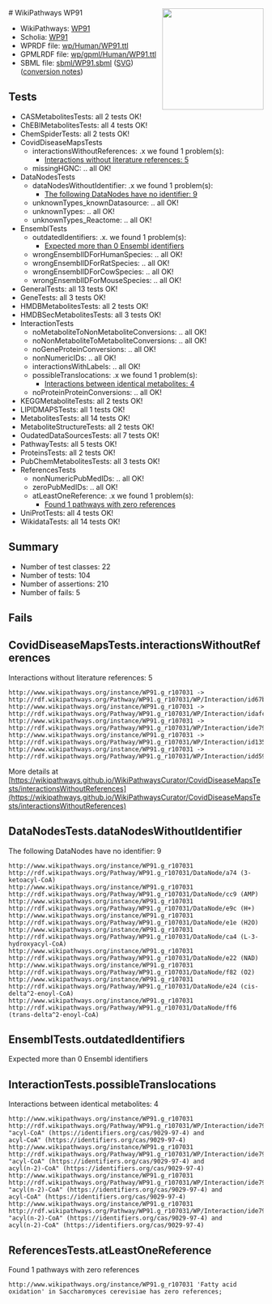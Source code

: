 <img style="float: right; width: 200px" src="../logo.png" />
# WikiPathways WP91

* WikiPathways: [WP91](https://identifiers.org/wikipathways:WP91)
* Scholia: [WP91](https://scholia.toolforge.org/wikipathways/WP91)
* WPRDF file: [wp/Human/WP91.ttl](../wp/Human/WP91.ttl)
* GPMLRDF file: [wp/gpml/Human/WP91.ttl](../wp/gpml/Human/WP91.ttl)
* SBML file: [sbml/WP91.sbml](../sbml/WP91.sbml) ([SVG](../sbml/WP91.svg)) ([conversion notes](../sbml/WP91.txt))

## Tests
* CASMetabolitesTests: all 2 tests OK!
* ChEBIMetabolitesTests: all 4 tests OK!
* ChemSpiderTests: all 2 tests OK!
* CovidDiseaseMapsTests
    * interactionsWithoutReferences: .x we found 1 problem(s):
        * [Interactions without literature references: 5](#2e295933)
    * missingHGNC: .. all OK!
* DataNodesTests
    * dataNodesWithoutIdentifier: .x we found 1 problem(s):
        * [The following DataNodes have no identifier: 9](#d2d32fa8)
    * unknownTypes_knownDatasource: .. all OK!
    * unknownTypes: .. all OK!
    * unknownTypes_Reactome: .. all OK!
* EnsemblTests
    * outdatedIdentifiers: .x. we found 1 problem(s):
        * [Expected more than 0 Ensembl identifiers](#f44398b7)
    * wrongEnsemblIDForHumanSpecies: .. all OK!
    * wrongEnsemblIDForRatSpecies: .. all OK!
    * wrongEnsemblIDForCowSpecies: .. all OK!
    * wrongEnsemblIDForMouseSpecies: .. all OK!
* GeneralTests: all 13 tests OK!
* GeneTests: all 3 tests OK!
* HMDBMetabolitesTests: all 2 tests OK!
* HMDBSecMetabolitesTests: all 3 tests OK!
* InteractionTests
    * noMetaboliteToNonMetaboliteConversions: .. all OK!
    * noNonMetaboliteToMetaboliteConversions: .. all OK!
    * noGeneProteinConversions: .. all OK!
    * nonNumericIDs: .. all OK!
    * interactionsWithLabels: .. all OK!
    * possibleTranslocations: .x we found 1 problem(s):
        * [Interactions between identical metabolites: 4](#d59038c7)
    * noProteinProteinConversions: .. all OK!
* KEGGMetaboliteTests: all 2 tests OK!
* LIPIDMAPSTests: all 1 tests OK!
* MetabolitesTests: all 14 tests OK!
* MetaboliteStructureTests: all 2 tests OK!
* OudatedDataSourcesTests: all 7 tests OK!
* PathwayTests: all 5 tests OK!
* ProteinsTests: all 2 tests OK!
* PubChemMetabolitesTests: all 3 tests OK!
* ReferencesTests
    * nonNumericPubMedIDs: .. all OK!
    * zeroPubMedIDs: .. all OK!
    * atLeastOneReference: .x we found 1 problem(s):
        * [Found 1 pathways with zero references](#35eb778e)
* UniProtTests: all 4 tests OK!
* WikidataTests: all 14 tests OK!


## Summary

* Number of test classes: 22
* Number of tests: 104
* Number of assertions: 210
* Number of fails: 5

## Fails

<a name="2e295933" />

## CovidDiseaseMapsTests.interactionsWithoutReferences

Interactions without literature references: 5
```
http://www.wikipathways.org/instance/WP91.g_r107031 -> http://rdf.wikipathways.org/Pathway/WP91.g_r107031/WP/Interaction/id67b1006c
http://www.wikipathways.org/instance/WP91.g_r107031 -> http://rdf.wikipathways.org/Pathway/WP91.g_r107031/WP/Interaction/idafcddee6
http://www.wikipathways.org/instance/WP91.g_r107031 -> http://rdf.wikipathways.org/Pathway/WP91.g_r107031/WP/Interaction/ide79228c7
http://www.wikipathways.org/instance/WP91.g_r107031 -> http://rdf.wikipathways.org/Pathway/WP91.g_r107031/WP/Interaction/id135da549
http://www.wikipathways.org/instance/WP91.g_r107031 -> http://rdf.wikipathways.org/Pathway/WP91.g_r107031/WP/Interaction/idd59edd39
```

More details at [https://wikipathways.github.io/WikiPathwaysCurator/CovidDiseaseMapsTests/interactionsWithoutReferences](https://wikipathways.github.io/WikiPathwaysCurator/CovidDiseaseMapsTests/interactionsWithoutReferences)

<a name="d2d32fa8" />

## DataNodesTests.dataNodesWithoutIdentifier

The following DataNodes have no identifier: 9
```
http://www.wikipathways.org/instance/WP91.g_r107031 http://rdf.wikipathways.org/Pathway/WP91.g_r107031/DataNode/a74 (3-ketoacyl-CoA)
http://www.wikipathways.org/instance/WP91.g_r107031 http://rdf.wikipathways.org/Pathway/WP91.g_r107031/DataNode/cc9 (AMP)
http://www.wikipathways.org/instance/WP91.g_r107031 http://rdf.wikipathways.org/Pathway/WP91.g_r107031/DataNode/e9c (H+)
http://www.wikipathways.org/instance/WP91.g_r107031 http://rdf.wikipathways.org/Pathway/WP91.g_r107031/DataNode/e1e (H2O)
http://www.wikipathways.org/instance/WP91.g_r107031 http://rdf.wikipathways.org/Pathway/WP91.g_r107031/DataNode/ca4 (L-3-hydroxyacyl-CoA)
http://www.wikipathways.org/instance/WP91.g_r107031 http://rdf.wikipathways.org/Pathway/WP91.g_r107031/DataNode/e22 (NAD)
http://www.wikipathways.org/instance/WP91.g_r107031 http://rdf.wikipathways.org/Pathway/WP91.g_r107031/DataNode/f82 (O2)
http://www.wikipathways.org/instance/WP91.g_r107031 http://rdf.wikipathways.org/Pathway/WP91.g_r107031/DataNode/e24 (cis-delta^2-enoyl-CoA)
http://www.wikipathways.org/instance/WP91.g_r107031 http://rdf.wikipathways.org/Pathway/WP91.g_r107031/DataNode/ff6 (trans-delta^2-enoyl-CoA)
```

<a name="f44398b7" />

## EnsemblTests.outdatedIdentifiers

Expected more than 0 Ensembl identifiers
<a name="d59038c7" />

## InteractionTests.possibleTranslocations

Interactions between identical metabolites: 4
```
http://www.wikipathways.org/instance/WP91.g_r107031 http://rdf.wikipathways.org/Pathway/WP91.g_r107031/WP/Interaction/ide79228c7 "acyl-CoA" (https://identifiers.org/cas/9029-97-4) and 
acyl-CoA" (https://identifiers.org/cas/9029-97-4)
http://www.wikipathways.org/instance/WP91.g_r107031 http://rdf.wikipathways.org/Pathway/WP91.g_r107031/WP/Interaction/ide79228c7 "acyl-CoA" (https://identifiers.org/cas/9029-97-4) and 
acyl(n-2)-CoA" (https://identifiers.org/cas/9029-97-4)
http://www.wikipathways.org/instance/WP91.g_r107031 http://rdf.wikipathways.org/Pathway/WP91.g_r107031/WP/Interaction/ide79228c7 "acyl(n-2)-CoA" (https://identifiers.org/cas/9029-97-4) and 
acyl-CoA" (https://identifiers.org/cas/9029-97-4)
http://www.wikipathways.org/instance/WP91.g_r107031 http://rdf.wikipathways.org/Pathway/WP91.g_r107031/WP/Interaction/ide79228c7 "acyl(n-2)-CoA" (https://identifiers.org/cas/9029-97-4) and 
acyl(n-2)-CoA" (https://identifiers.org/cas/9029-97-4)
```

<a name="35eb778e" />

## ReferencesTests.atLeastOneReference

Found 1 pathways with zero references
```
http://www.wikipathways.org/instance/WP91.g_r107031 'Fatty acid oxidation' in Saccharomyces cerevisiae has zero references; 
```

